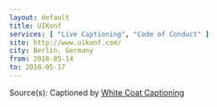 ```yaml
---
layout: default
title: UIKonf
services: [ "Live Captioning", "Code of Conduct" ]
site: http://www.uikonf.com/
city: Berlin, Germany
from: 2018-05-14
to: 2018-05-17
---
```


Source(s): Captioned by [White Coat Captioning](http://www.whitecoatcaptioning.com/)
